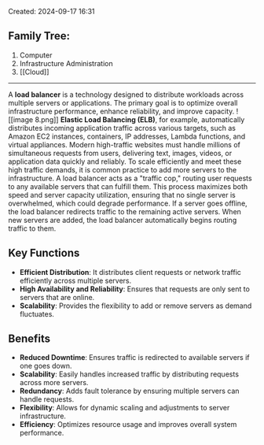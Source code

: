 Created: 2024-09-17 16:31
## Family Tree:
1. Computer
2. Infrastructure Administration
3. [[Cloud]]
-- -
A **load balancer** is a technology designed to distribute workloads across multiple servers or applications. The primary goal is to optimize overall infrastructure performance, enhance reliability, and improve capacity.
![[image 8.png]]
**Elastic Load Balancing (ELB)**, for example, automatically distributes incoming application traffic across various targets, such as Amazon EC2 instances, containers, IP addresses, Lambda functions, and virtual appliances. Modern high-traffic websites must handle millions of simultaneous requests from users, delivering text, images, videos, or application data quickly and reliably. To scale efficiently and meet these high traffic demands, it is common practice to add more servers to the infrastructure.
A load balancer acts as a "traffic cop," routing user requests to any available servers that can fulfill them. This process maximizes both speed and server capacity utilization, ensuring that no single server is overwhelmed, which could degrade performance. If a server goes offline, the load balancer redirects traffic to the remaining active servers. When new servers are added, the load balancer automatically begins routing traffic to them.
## Key Functions
- **Efficient Distribution**: It distributes client requests or network traffic efficiently across multiple servers.
- **High Availability and Reliability**: Ensures that requests are only sent to servers that are online.
- **Scalability**: Provides the flexibility to add or remove servers as demand fluctuates.
## Benefits
- **Reduced Downtime**: Ensures traffic is redirected to available servers if one goes down.
- **Scalability**: Easily handles increased traffic by distributing requests across more servers.
- **Redundancy**: Adds fault tolerance by ensuring multiple servers can handle requests.
- **Flexibility**: Allows for dynamic scaling and adjustments to server infrastructure.
- **Efficiency**: Optimizes resource usage and improves overall system performance.